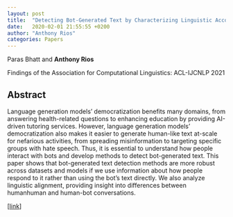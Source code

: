 ```yaml
---
layout: post
title:  "Detecting Bot-Generated Text by Characterizing Linguistic Accommodation in Human-Bot Interactions"
date:   2020-02-01 21:55:55 +0200
author: "Anthony Rios"
categories: Papers
---
```


Paras Bhatt and <b>Anthony Rios</b>

Findings of the Association for Computational Linguistics: ACL-IJCNLP 2021

## Abstract

Language generation models’ democratization benefits many domains, from answering health-related questions to enhancing education by providing AI-driven tutoring services. However, language generation models’ democratization also makes it easier to generate human-like text at-scale for nefarious activities, from spreading misinformation to targeting specific groups with hate speech. Thus, it is essential to understand how people interact with bots and develop methods to detect bot-generated text. This paper shows that bot-generated text detection methods are more robust across datasets and models if we use information about how people respond to it rather than using the bot’s text directly. We also analyze linguistic alignment, providing insight into differences between humanhuman and human-bot conversations.


[<a href="https://aclanthology.org/2021.findings-acl.286/">link</a>]

